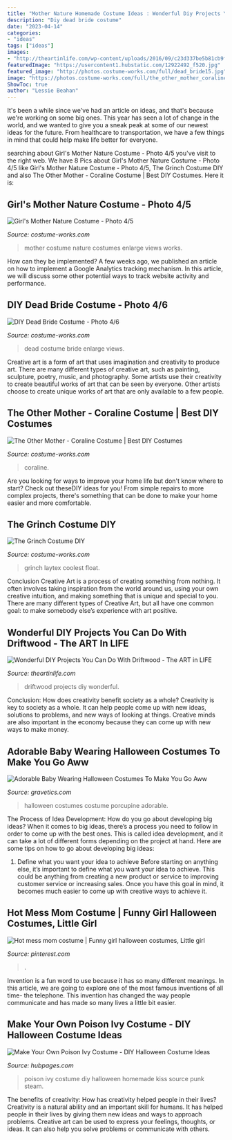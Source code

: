 ```yaml
---
title: "Mother Nature Homemade Costume Ideas : Wonderful Diy Projects You Can Do With Driftwood"
description: "Diy dead bride costume"
date: "2023-04-14"
categories:
- "ideas"
tags: ["ideas"]
images:
- "http://theartinlife.com/wp-content/uploads/2016/09/c23d337be5b81cb9f6c15d75c7311bcd.jpg"
featuredImage: "https://usercontent1.hubstatic.com/12922492_f520.jpg"
featured_image: "http://photos.costume-works.com/full/dead_bride15.jpg"
image: "https://photos.costume-works.com/full/the_other_mother_coraline.jpg"
ShowToc: true
author: "Lessie Beahan"
---
```



It's been a while since we've had an article on ideas, and that's because we're working on some big ones. This year has seen a lot of change in the world, and we wanted to give you a sneak peak at some of our newest ideas for the future. From healthcare to transportation, we have a few things in mind that could help make life better for everyone.

	

		
searching about Girl&#039;s Mother Nature Costume - Photo 4/5 you've visit to the right web. We have 8 Pics about Girl&#039;s Mother Nature Costume - Photo 4/5 like Girl&#039;s Mother Nature Costume - Photo 4/5, The Grinch Costume DIY and also The Other Mother - Coraline Costume | Best DIY Costumes. Here it is:
		
    
## Girl&#039;s Mother Nature Costume - Photo 4/5

<img loading=lazy src="http://photos.costume-works.com/full/mother_nature21.jpg" onerror="this.onerror=null;this.src='https://tse2.mm.bing.net/th?id=OIP.PSwHcjGuf05n8vnDXUxRpgHaJ3&amp;pid=15.1';" alt="Girl&#039;s Mother Nature Costume - Photo 4/5">

_Source: costume-works.com_

>mother costume nature costumes enlarge views works. 

	

How can they be implemented?
A few weeks ago, we published an article on how to implement a Google Analytics tracking mechanism. In this article, we will discuss some other potential ways to track website activity and performance.

    
## DIY Dead Bride Costume - Photo 4/6

<img loading=lazy src="http://photos.costume-works.com/full/dead_bride15.jpg" onerror="this.onerror=null;this.src='https://tse2.mm.bing.net/th?id=OIP.umgTz7hvzP7JdSs01CXGEwHaJ3&amp;pid=15.1';" alt="DIY Dead Bride Costume - Photo 4/6">

_Source: costume-works.com_

>dead costume bride enlarge views. 

	

Creative art is a form of art that uses imagination and creativity to produce art. There are many different types of creative art, such as painting, sculpture, poetry, music, and photography. Some artists use their creativity to create beautiful works of art that can be seen by everyone. Other artists choose to create unique works of art that are only available to a few people.

    
## The Other Mother - Coraline Costume | Best DIY Costumes

<img loading=lazy src="https://photos.costume-works.com/full/the_other_mother_coraline.jpg" onerror="this.onerror=null;this.src='https://tse2.mm.bing.net/th?id=OIP.cBADdeuspKgzXn1QtF-nfwHaJ3&amp;pid=15.1';" alt="The Other Mother - Coraline Costume | Best DIY Costumes">

_Source: costume-works.com_

>coraline. 

	

Are you looking for ways to improve your home life but don't know where to start? Check out theseDIY ideas for you! From simple repairs to more complex projects, there's something that can be done to make your home easier and more comfortable.

    
## The Grinch Costume DIY

<img loading=lazy src="https://photos.costume-works.com/full/the_grinch6.jpg" onerror="this.onerror=null;this.src='https://tse3.mm.bing.net/th?id=OIP.CMppF4W0m5zBX_LdPSAXdAHaJ3&amp;pid=15.1';" alt="The Grinch Costume DIY">

_Source: costume-works.com_

>grinch laytex coolest float. 

	

Conclusion
Creative Art is a process of creating something from nothing. It often involves taking inspiration from the world around us, using your own creative intuition, and making something that is unique and special to you. There are many different types of Creative Art, but all have one common goal: to make somebody else’s experience with art positive.

    
## Wonderful DIY Projects You Can Do With Driftwood - The ART In LIFE

<img loading=lazy src="http://theartinlife.com/wp-content/uploads/2016/09/c23d337be5b81cb9f6c15d75c7311bcd.jpg" onerror="this.onerror=null;this.src='https://tse4.mm.bing.net/th?id=OIP.WRK0-hPx9jrLkjoEQDE8nAHaJ4&amp;pid=15.1';" alt="Wonderful DIY Projects You Can Do With Driftwood - The ART in LIFE">

_Source: theartinlife.com_

>driftwood projects diy wonderful. 

	

Conclusion: How does creativity benefit society as a whole?
Creativity is key to society as a whole. It can help people come up with new ideas, solutions to problems, and new ways of looking at things. Creative minds are also important in the economy because they can come up with new ways to make money.

    
## Adorable Baby Wearing Halloween Costumes To Make You Go Aww

<img loading=lazy src="https://www.gravetics.com/wp-content/uploads/2017/07/Porcupine-halloween-costume-2017.jpg" onerror="this.onerror=null;this.src='https://tse3.mm.bing.net/th?id=OIP.oRNCWq_a-Nt6OKscfPY4ZwHaLB&amp;pid=15.1';" alt="Adorable Baby Wearing Halloween Costumes To Make You Go Aww">

_Source: gravetics.com_

>halloween costumes costume porcupine adorable. 

	

The Process of Idea Development: How do you go about developing big ideas?
When it comes to big ideas, there’s a process you need to follow in order to come up with the best ones. This is called idea development, and it can take a lot of different forms depending on the project at hand. Here are some tips on how to go about developing big ideas:
1. Define what you want your idea to achieve 
Before starting on anything else, it’s important to define what you want your idea to achieve. This could be anything from creating a new product or service to improving customer service or increasing sales. Once you have this goal in mind, it becomes much easier to come up with creative ways to achieve it.

    
## Hot Mess Mom Costume | Funny Girl Halloween Costumes, Little Girl

<img loading=lazy src="https://i.pinimg.com/736x/51/99/25/51992519ee65e74ec474f38a7f1cf6c1.jpg" onerror="this.onerror=null;this.src='https://tse2.mm.bing.net/th?id=OIP.wn5Gs2eqzwsrE1vm8SfNtAHaNR&amp;pid=15.1';" alt="Hot mess mom costume | Funny girl halloween costumes, Little girl">

_Source: pinterest.com_

>. 

	

Invention is a fun word to use because it has so many different meanings. In this article, we are going to explore one of the most famous inventions of all time- the telephone. This invention has changed the way people communicate and has made so many lives a little bit easier.

    
## Make Your Own Poison Ivy Costume - DIY Halloween Costume Ideas

<img loading=lazy src="https://usercontent1.hubstatic.com/12922492_f520.jpg" onerror="this.onerror=null;this.src='https://tse4.mm.bing.net/th?id=OIP.M5HYX_lpvIeDEq5jBR7_cAHaJ4&amp;pid=15.1';" alt="Make Your Own Poison Ivy Costume - DIY Halloween Costume Ideas">

_Source: hubpages.com_

>poison ivy costume diy halloween homemade kiss source punk steam. 

	

The benefits of creativity: How has creativity helped people in their lives?
Creativity is a natural ability and an important skill for humans. It has helped people in their lives by giving them new ideas and ways to approach problems. Creative art can be used to express your feelings, thoughts, or ideas. It can also help you solve problems or communicate with others.

